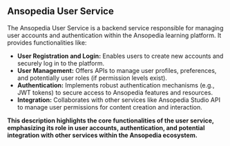 ## Ansopedia User Service

The Ansopedia User Service is a backend service responsible for managing user accounts and authentication within the Ansopedia learning platform. It provides functionalities like:

- **User Registration and Login:** Enables users to create new accounts and securely log in to the platform.
- **User Management:** Offers APIs to manage user profiles, preferences, and potentially user roles (if permission levels exist).
- **Authentication:** Implements robust authentication mechanisms (e.g., JWT tokens) to secure access to Ansopedia features and resources.
- **Integration:** Collaborates with other services like Ansopedia Studio API to manage user permissions for content creation and interaction.

**This description highlights the core functionalities of the user service, emphasizing its role in user accounts, authentication, and potential integration with other services within the Ansopedia ecosystem.**
